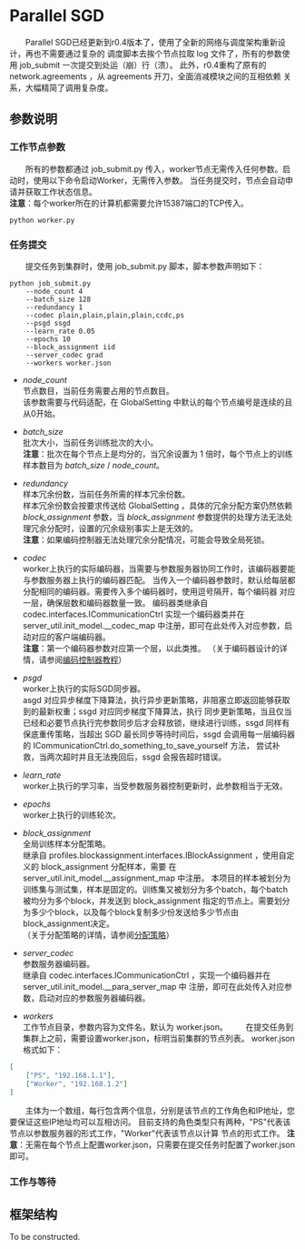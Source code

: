 # Parallel SGD

　　Parallel SGD已经更新到r0.4版本了，使用了全新的网络与调度架构重新设计，再也不需要通过复杂的
调度脚本去挨个节点拉取 log 文件了，所有的参数使用 job_submit 一次提交到处运（崩）行（溃）。
此外，r0.4重构了原有的 network.agreements ，从 agreements 开刀，全面消减模块之间的互相依赖
关系，大幅精简了调用复杂度。  

## 参数说明

### 工作节点参数
　　所有的参数都通过 job_submit.py 传入，worker节点无需传入任何参数。启动时，使用以下命令启动Worker，无需传入参数。
当任务提交时，节点会自动申请并获取工作状态信息。  
**注意**：每个worker所在的计算机都需要允许15387端口的TCP传入。
```shell script
python worker.py 
```

### 任务提交
　　提交任务到集群时，使用 job_submit.py 脚本，脚本参数声明如下：
```shell script
python job_submit.py 
    --node_count 4  
    --batch_size 128  
    --redundancy 1  
    --codec plain,plain,plain,plain,ccdc,ps  
    --psgd ssgd  
    --learn_rate 0.05  
    --epochs 10  
    --block_assignment iid 
    --server_codec grad 
    --workers worker.json
```
* *node_count*  
节点数目，当前任务需要占用的节点数目。  
该参数需要与代码适配，在 GlobalSetting 中默认的每个节点编号是连续的且从0开始。

* *batch_size*  
批次大小，当前任务训练批次的大小。  
**注意**：批次在每个节点上是均分的，当冗余设置为 1 倍时，每个节点上的训练样本数目为
*batch_size* / *node_count*。

* *redundancy*  
样本冗余份数，当前任务所需的样本冗余份数。  
样本冗余份数会按要求传送给 GlobalSetting ，具体的冗余分配方案仍然依赖 *block_assignment* 
参数，当 *block_assignment* 参数提供的处理方法无法处理冗余分配时，设置的冗余级别事实上是无效的。  
**注意**：如果编码控制器无法处理冗余分配情况，可能会导致全局死锁。

* *codec*  
worker上执行的实际编码器，当需要与参数服务器协同工作时，该编码器要能与参数服务器上执行的编码器匹配。
当传入一个编码器参数时，默认给每层都分配相同的编码器。需要传入多个编码器时，使用逗号隔开，每个编码器
对应一层，确保层数和编码器数量一致。 
编码器类继承自 codec.interfaces.ICommunicationCtrl 实现一个编码器类并在 server_util.init_model.__codec_map 
中注册，即可在此处传入对应参数，启动对应的客户端编码器。   
**注意**：第一个编码器参数对应第一个层，以此类推。
（关于编码器设计的详情，请参阅[编码控制器教程](./codec/README.md)）

* *psgd*  
worker上执行的实际SGD同步器。  
asgd 对应异步梯度下降算法，执行异步更新策略，非阻塞立即返回能够获取到的最新权重；ssgd 对应同步梯度下降算法，执行
同步更新策略，当且仅当已经和必要节点执行完参数同步后才会释放锁，继续进行训练，ssgd 同样有保底重传策略，当超出
SGD 最长同步等待时间后，ssgd 会调用每一层编码器的 ICommunicationCtrl.do_something_to_save_yourself 方法，
尝试补救，当两次超时并且无法挽回后，ssgd 会报告超时错误。  

* *learn_rate*  
worker上执行的学习率，当受参数服务器控制更新时，此参数相当于无效。

* *epochs*  
worker上执行的训练轮次。

* *block_assignment*  
全局训练样本分配策略。  
继承自 profiles.blockassignment.interfaces.IBlockAssignment ，使用自定义的 block_assignment 分配样本，需要
在 server_util.init_model.__assignment_map 中注册。
本项目的样本被划分为训练集与测试集，样本是固定的。训练集又被划分为多个batch，每个batch被均分为多个block，并发送到
block_assignment 指定的节点上。需要划分为多少个block，以及每个block复制多少份发送给多少节点由block_assignment决定。  
（关于分配策略的详情，请参阅[分配策略](./profiles/blockassignment/README.md)）

* *server_codec*  
参数服务器编码器。  
继承自 codec.interfaces.ICommunicationCtrl ，实现一个编码器并在 server_util.init_model.__para_server_map 中
注册，即可在此处传入对应参数，启动对应的参数服务器编码器。

* *workers*  
工作节点目录，参数内容为文件名，默认为 worker.json。
　　在提交任务到集群上之前，需要设置worker.json，标明当前集群的节点列表。
worker.json格式如下：
```json
[
    ["PS", "192.168.1.1"], 
    ["Worker", "192.168.1.2"]
]
```
　　主体为一个数组，每行包含两个信息，分别是该节点的工作角色和IP地址，您要保证这些IP地址均可以互相访问。
目前支持的角色类型只有两种，"PS"代表该节点以参数服务器的形式工作，"Worker"代表该节点以计算
节点的形式工作。
**注意**：无需在每个节点上配置worker.json，只需要在提交任务时配置了worker.json即可。  

### 工作与等待



## 框架结构

 To be constructed.